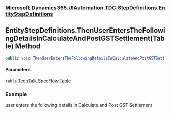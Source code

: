 ### [Microsoft.Dynamics365.UIAutomation.TDC.StepDefinitions](Microsoft.Dynamics365.UIAutomation.TDC.StepDefinitions.md 'Microsoft.Dynamics365.UIAutomation.TDC.StepDefinitions').[EntityStepDefinitions](EntityStepDefinitions.md 'Microsoft.Dynamics365.UIAutomation.TDC.StepDefinitions.EntityStepDefinitions')

## EntityStepDefinitions.ThenUserEntersTheFollowingDetailsInCalculateAndPostGSTSettlement(Table) Method

```csharp
public void ThenUserEntersTheFollowingDetailsInCalculateAndPostGSTSettlement(TechTalk.SpecFlow.Table table);
```
#### Parameters

<a name='Microsoft.Dynamics365.UIAutomation.TDC.StepDefinitions.EntityStepDefinitions.ThenUserEntersTheFollowingDetailsInCalculateAndPostGSTSettlement(TechTalk.SpecFlow.Table).table'></a>

`table` [TechTalk.SpecFlow.Table](https://docs.microsoft.com/en-us/dotnet/api/TechTalk.SpecFlow.Table 'TechTalk.SpecFlow.Table')

### Example
user enters the following details in Calculate and Post GST Settlement